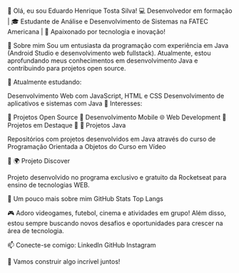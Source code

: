 👋 Olá, eu sou Eduardo Henrique Tosta Silva!
💻 Desenvolvedor em formação | 🎓 Estudante de Análise e Desenvolvimento de Sistemas na FATEC Americana | 🚀 Apaixonado por tecnologia e inovação!

🚀 Sobre mim
Sou um entusiasta da programação com experiência em Java (Android Studio e desenvolvimento web fullstack). Atualmente, estou aprofundando meus conhecimentos em desenvolvimento Java e contribuindo para projetos open source.

📌 Atualmente estudando:

Desenvolvimento Web com JavaScript, HTML e CSS
Desenvolvimento de aplicativos e sistemas com Java
📌 Interesses:

🚀 Projetos Open Source
📱 Desenvolvimento Mobile
🌐 Web Development
📌 Projetos em Destaque
🔹 📱 Projetos Java

Repositórios com projetos desenvolvidos em Java através do curso de Programação Orientada a Objetos do Curso em Vídeo

🔹 🌍 Projeto Discover

Projeto desenvolvido no programa exclusivo e gratuito da Rocketseat para ensino de tecnologias WEB.

📸 Um pouco mais sobre mim
GitHub Stats Top Langs

🎮 Adoro videogames, futebol, cinema e atividades em grupo! Além disso, estou sempre buscando novos desafios e oportunidades para crescer na área de tecnologia.

📫 Conecte-se comigo: LinkedIn GitHub Instagram

🚀 Vamos construir algo incrível juntos!
